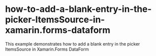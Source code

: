 # how-to-add-a-blank-entry-in-the-picker-ItemsSource-in-xamarin.forms-dataform
This example demonstrates how to add a blank entry in the picker ItemsSource in Xamarin.Forms  DataForm
